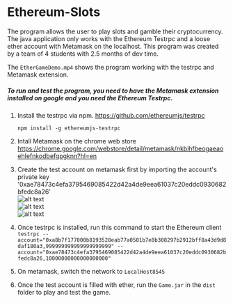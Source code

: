 # Ethereum-Slots
The program allows the user to play slots and gamble their cryptocurrency. The java application only works with the Ethereum Testrpc and a loose ether account with Metamask on the localhost. This program was created by a team of 4 students with 2.5 months of dev time.

The `EtherGameDemo.mp4` shows the program working with the testrpc and Metamask extension.

##### To run and test the program, you need to have the Metamask extension installed on google and you need the Ethereum Testrpc.

1. Install the testrpc via npm. https://github.com/ethereumjs/testrpc

    `npm install -g ethereumjs-testrpc`

2. Intall Metamask on the chrome web store https://chrome.google.com/webstore/detail/metamask/nkbihfbeogaeaoehlefnkodbefgpgknn?hl=en

3. Create the test account on metamask first by importing the account's private key   
'0xae78473c4efa3795469085422d42a4de9eea61037c20eddc0930682bfedc8a26'   
![alt text](https://i.imgur.com/EBjC5ha.png)   
![alt text](https://i.imgur.com/IZq3GoT.png)   
![alt text](https://i.imgur.com/2aMTKEd.png)

4. Once testrpc is installed, run this command to start the Ethereum client   
    `testrpc --account="0xa8b7f177000b8193528eab77a0501b7e8b308297b2912bff8a43d9d8daf180a3,999999999999999999999" --account="0xae78473c4efa3795469085422d42a4de9eea61037c20eddc0930682bfedc8a26,10000000000000000000"`

5. On metamask, switch the network to `LocalHost8545`

6. Once the test account is filled with ether, run the `Game.jar` in the `dist` folder to play and test the game.



